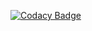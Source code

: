 [![Codacy Badge](https://app.codacy.com/project/badge/Grade/f02d7dce8e204c8ba6ca5fb3f4dfa20c)](https://app.codacy.com/gh/Michel-Seys/E_Shop_Symf-6/dashboard?utm_source=gh&utm_medium=referral&utm_content=&utm_campaign=Badge_grade)
